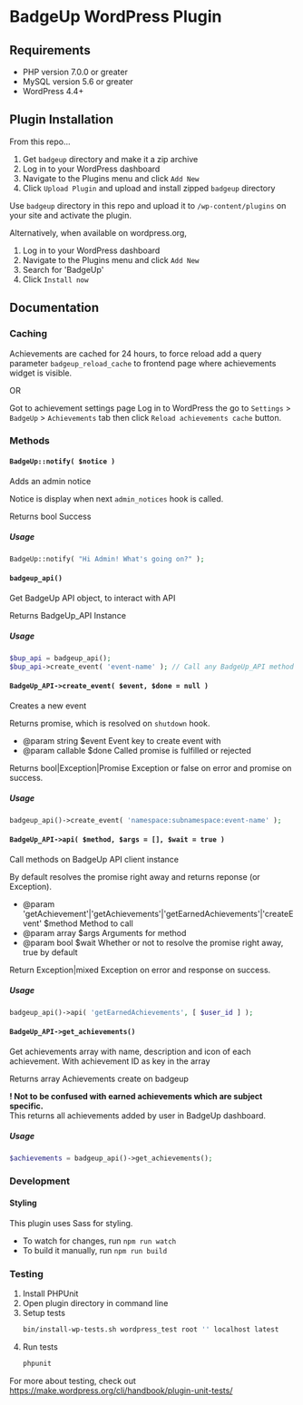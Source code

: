 # BadgeUp WordPress Plugin

## Requirements

- PHP version 7.0.0 or greater
- MySQL version 5.6 or greater
- WordPress 4.4+

## Plugin Installation

From this repo...
1. Get `badgeup` directory and make it a zip archive
2. Log in to your WordPress dashboard
3. Navigate to the Plugins menu and click `Add New`
4. Click `Upload Plugin` and upload and install zipped `badgeup` directory

Use `badgeup` directory in this repo and upload it to `/wp-content/plugins` on your site and activate the plugin.

Alternatively, when available on wordpress.org,

1. Log in to your WordPress dashboard
2. Navigate to the Plugins menu and click `Add New`
3. Search for 'BadgeUp'
4. Click `Install now`

## Documentation

### Caching
Achievements are cached for 24 hours, to force reload add a query parameter `badgeup_reload_cache` to frontend page where achievements widget is visible.

OR

Got to achievement settings page Log in to WordPress the go to `Settings` > `BadgeUp` > `Achievements` tab then click `Reload achievements cache` button.

### Methods

#### `BadgeUp::notify( $notice )`

Adds an admin notice

Notice is display when next `admin_notices` hook is called.

Returns bool Success

##### Usage
```php
BadgeUp::notify( "Hi Admin! What's going on?" );
```

#### `badgeup_api()`

Get BadgeUp API object, to interact with API

Returns BadgeUp_API Instance

##### Usage
```php
$bup_api = badgeup_api();
$bup_api->create_event( 'event-name' ); // Call any BadgeUp_API method here
```

#### `BadgeUp_API->create_event( $event, $done = null )`

Creates a new event

Returns promise, which is resolved on `shutdown` hook.

* @param string $event Event key to create event with
* @param callable $done Called promise is fulfilled or rejected

Returns bool|Exception|Promise Exception or false on error and promise on success.

##### Usage
```php
badgeup_api()->create_event( 'namespace:subnamespace:event-name' );
```

#### `BadgeUp_API->api( $method, $args = [], $wait = true )`

Call methods on BadgeUp API client instance

By default resolves the promise right away and returns reponse (or Exception).

* @param 'getAchievement'|'getAchievements'|'getEarnedAchievements'|'createEvent' $method Method to call
* @param array $args Arguments for method
* @param bool $wait Whether or not to resolve the promise right away, true by default

Return Exception|mixed Exception on error and response on success.

##### Usage
```php
badgeup_api()->api( 'getEarnedAchievements', [ $user_id ] );
```

#### `BadgeUp_API->get_achievements()`

Get achievements array with name, description and icon of each achievement.
With achievement ID as key in the array

Returns array Achievements create on badgeup

**! Not to be confused with earned achievements which are subject specific.**\
This returns all achievements added by user in BadgeUp dashboard.

##### Usage
```php
$achievements = badgeup_api()->get_achievements();
```

### Development

#### Styling
This plugin uses Sass for styling.
* To watch for changes, run `npm run watch`
* To build it manually, run `npm run build`

### Testing

1. Install PHPUnit
2. Open plugin directory in command line
3. Setup tests
   ```bash
   bin/install-wp-tests.sh wordpress_test root '' localhost latest
   ```
4. Run tests
	```bash
	phpunit
	```

For more about testing, check out https://make.wordpress.org/cli/handbook/plugin-unit-tests/
